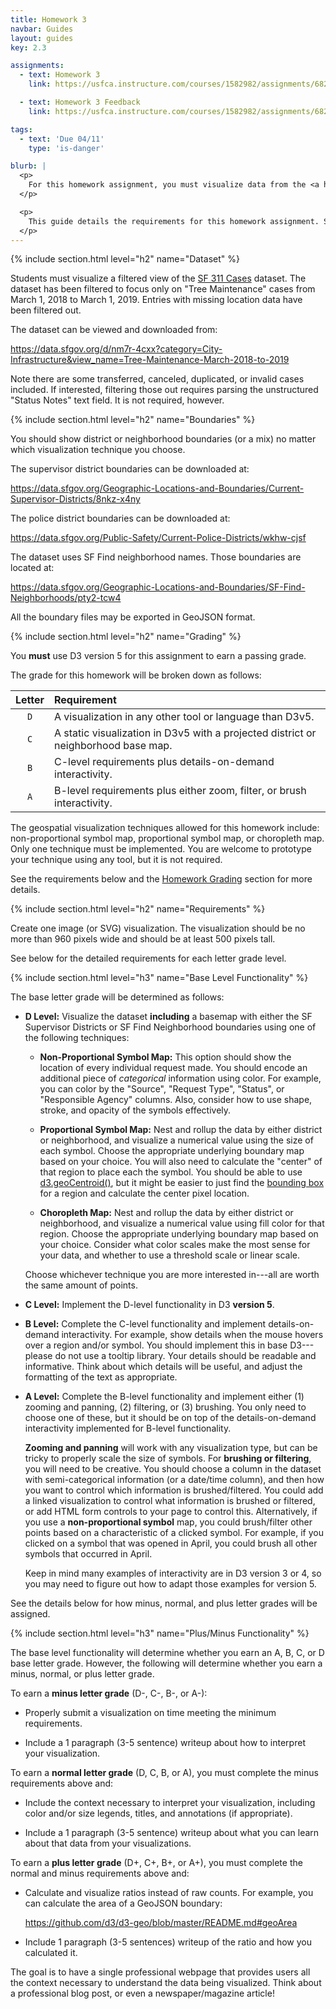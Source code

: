 ```yaml
---
title: Homework 3
navbar: Guides
layout: guides
key: 2.3

assignments:
  - text: Homework 3
    link: https://usfca.instructure.com/courses/1582982/assignments/6821958

  - text: Homework 3 Feedback
    link: https://usfca.instructure.com/courses/1582982/assignments/6821978

tags:
  - text: 'Due 04/11'
    type: 'is-danger'

blurb: |
  <p>
    For this homework assignment, you must visualize data from the <a href="https://data.sfgov.org/d/nm7r-4cxx?category=City-Infrastructure&view_name=Tree-Maintenance-March-2018-to-2019">SF Tree Maintenance March 2018 to March 2019</a> dataset using a geospatial data visualization technique in D3 <strong>version 5</strong>. The techniques allowed for this homework include: non-proportional symbol map, proportional symbol map, or choropleth map.
  </p>

  <p>
    This guide details the requirements for this homework assignment. See the <a href="homework-submission.html">Homework Submission</a> and <a href="homework-feedback.html">Homework Feedback</a> guides for other requirements.
  </p>
---
```


{% include section.html level="h2" name="Dataset" %}

Students must visualize a filtered view of the [SF 311 Cases](https://data.sfgov.org/City-Infrastructure/311-Cases/vw6y-z8j6) dataset. The dataset has been filtered to focus only on "Tree Maintenance" cases from March 1, 2018 to March 1, 2019. Entries with missing location data have been filtered out.

The dataset can be viewed and downloaded from:

<https://data.sfgov.org/d/nm7r-4cxx?category=City-Infrastructure&view_name=Tree-Maintenance-March-2018-to-2019>

Note there are some transferred, canceled, duplicated, or invalid cases included. If interested, filtering those out requires parsing the unstructured "Status Notes" text field. It is not required, however.

{% include section.html level="h2" name="Boundaries" %}

You should show district or neighborhood boundaries (or a mix) no matter which visualization technique you choose.

The supervisor district boundaries can be downloaded at:

<https://data.sfgov.org/Geographic-Locations-and-Boundaries/Current-Supervisor-Districts/8nkz-x4ny>

The police district boundaries can be downloaded at:

<https://data.sfgov.org/Public-Safety/Current-Police-Districts/wkhw-cjsf>

The dataset uses SF Find neighborhood names. Those boundaries are located at:

<https://data.sfgov.org/Geographic-Locations-and-Boundaries/SF-Find-Neighborhoods/pty2-tcw4>

All the boundary files may be exported in GeoJSON format.

{% include section.html level="h2" name="Grading" %}

<article class="message is-danger">
  <div class="message-body">
    You <strong>must</strong> use D3 version 5 for this assignment to earn a passing grade.
  </div>
</article>

The grade for this homework will be broken down as follows:

| Letter | Requirement |
|:------:|:------------|
| `D` | A visualization in any other tool or language than D3v5. |
| `C` | A static visualization in D3v5 with a projected district or neighborhood base map. |
| `B` | C-level requirements plus details-on-demand interactivity. |
| `A` | B-level requirements plus either zoom, filter, or brush interactivity. |

The geospatial visualization techniques allowed for this homework include: non-proportional symbol map, proportional symbol map, or choropleth map. Only one technique must be implemented. You are welcome to prototype your technique using any tool, but it is not required.

See the requirements below and the [Homework Grading](homework-submission.html#grading) section for more details.

{% include section.html level="h2" name="Requirements" %}

Create one image (or SVG) visualization. The visualization should be no more than 960 pixels wide and should be at least 500 pixels tall.

See below for the detailed requirements for each letter grade level.

{% include section.html level="h3" name="Base Level Functionality" %}

The base letter grade will be determined as follows:

  - **D Level:** Visualize the dataset **including** a basemap with either the SF Supervisor Districts or SF Find Neighborhood boundaries using one of the following techniques:

    - **Non-Proportional Symbol Map:** This option should show the location of every individual request made. You should encode an additional piece of *categorical* information using color. For example, you can color by the "Source", "Request Type", "Status", or "Responsible Agency" columns. Also, consider how to use shape, stroke, and opacity of the symbols effectively.

    - **Proportional Symbol Map:** Nest and rollup the data by either district or neighborhood, and visualize a numerical value using the size of each symbol. Choose the appropriate underlying boundary map based on your choice. You will also need to calculate the "center" of that region to place each the symbol. You should be able to use [d3.geoCentroid()](https://github.com/d3/d3-geo/blob/master/README.md#geoCentroid), but it might be easier to just find the [bounding box](https://bl.ocks.org/mbostock/1160929) for a region and calculate the center pixel location.

    - **Choropleth Map:** Nest and rollup the data by either district or neighborhood, and visualize a numerical value using fill color for that region. Choose the appropriate underlying boundary map based on your choice. Consider what color scales make the most sense for your data, and whether to use a threshold scale or linear scale.

    Choose whichever technique you are more interested in---all are worth the same amount of points.

  - **C Level:** Implement the D-level functionality in D3 **version 5**.

  - **B Level:** Complete the C-level functionality and implement details-on-demand interactivity. For example, show details when the mouse hovers over a region and/or symbol. You should implement this in base D3---please do not use a tooltip library. Your details should be readable and informative. Think about which details will be useful, and adjust the formatting of the text as appropriate.

  - **A Level:** Complete the B-level functionality and implement either (1) zooming and panning, (2) filtering, or (3) brushing. You only need to choose one of these, but it should be on top of the details-on-demand interactivity implemented for B-level functionality.

    **Zooming and panning** will work with any visualization type, but can be tricky to properly scale the size of symbols. For **brushing or filtering**, you will need to be creative. You should choose a column in the dataset with semi-categorical information (or a date/time column), and then how you want to control which information is brushed/filtered. You could add a linked visualization to control what information is brushed or filtered, or add HTML form controls to your page to control this. Alternatively, if you use a **non-proportional symbol** map, you could brush/filter other points based on a characteristic of a clicked symbol. For example, if you clicked on a symbol that was opened in April, you could brush all other symbols that occurred in April.

    Keep in mind many examples of interactivity are in D3 version 3 or 4, so you may need to figure out how to adapt those examples for version 5.

See the details below for how minus, normal, and plus letter grades will be assigned.

{% include section.html level="h3" name="Plus/Minus Functionality" %}

The base level functionality will determine whether you earn an A, B, C, or D base letter grade. However, the following will determine whether you earn a minus, normal, or plus letter grade.

To earn a **minus letter grade** (D-, C-, B-, or A-):

  - Properly submit a visualization on time meeting the minimum requirements.

  - Include a 1 paragraph (3-5 sentence) writeup about how to interpret your visualization.

To earn a **normal letter grade** (D, C, B, or A), you must complete the minus requirements above and:

  - Include the context necessary to interpret your visualization, including color and/or size legends, titles, and annotations (if appropriate).

  - Include a 1 paragraph (3-5 sentence) writeup about what you can learn about that data from your visualizations.

To earn a **plus letter grade** (D+, C+, B+, or A+), you must complete the normal and minus requirements above and:

  - Calculate and visualize ratios instead of raw counts. For example, you can calculate the area of a GeoJSON boundary:

      <https://github.com/d3/d3-geo/blob/master/README.md#geoArea>

  - Include 1 paragraph (3-5 sentences) writeup of the ratio and how you calculated it.

The goal is to have a single professional webpage that provides users all the context necessary to understand the data being visualized. Think about a professional blog post, or even a newspaper/magazine article!
